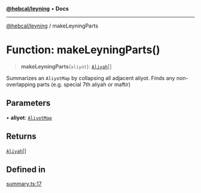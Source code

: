[**@hebcal/leyning**](../README.md) • **Docs**

***

[@hebcal/leyning](../globals.md) / makeLeyningParts

# Function: makeLeyningParts()

> **makeLeyningParts**(`aliyot`): [`Aliyah`](../type-aliases/Aliyah.md)[]

Summarizes an `AliyotMap` by collapsing all adjacent aliyot.
Finds any non-overlapping parts (e.g. special 7th aliyah or maftir)

## Parameters

• **aliyot**: [`AliyotMap`](../type-aliases/AliyotMap.md)

## Returns

[`Aliyah`](../type-aliases/Aliyah.md)[]

## Defined in

[summary.ts:17](https://github.com/hebcal/hebcal-leyning/blob/686daf91ca80e1487976aba775587a09727384c4/src/summary.ts#L17)
